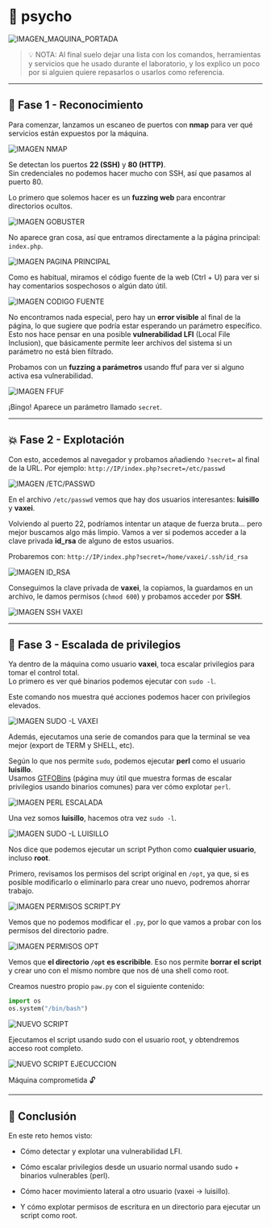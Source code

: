 # 🧠 psycho

![IMAGEN_MAQUINA_PORTADA](./imagenes/portadaMaquina.png)
> 💡 NOTA:  Al final suelo dejar una lista con los comandos, herramientas y servicios que he usado durante el laboratorio, y los explico un poco por si alguien quiere repasarlos o usarlos como referencia.
---

## 🔎 Fase 1 - Reconocimiento

Para comenzar, lanzamos un escaneo de puertos con **nmap** para ver qué servicios están expuestos por la máquina.

![IMAGEN NMAP](./imagenes/nmap.png)

Se detectan los puertos **22 (SSH)** y **80 (HTTP)**.  
Sin credenciales no podemos hacer mucho con SSH, así que pasamos al puerto 80.

Lo primero que solemos hacer es un **fuzzing web** para encontrar directorios ocultos.

![IMAGEN GOBUSTER](./imagenes/fuzzingWEB.png)

No aparece gran cosa, así que entramos directamente a la página principal: `index.php`.

![IMAGEN PAGINA PRINCIPAL](./imagenes/imagenPrincipal.png)

Como es habitual, miramos el código fuente de la web (Ctrl + U) para ver si hay comentarios sospechosos o algún dato útil.

![IMAGEN CODIGO FUENTE](./imagenes/codigo.png)

No encontramos nada especial, pero hay un **error visible** al final de la página, lo que sugiere que podría estar esperando un parámetro específico. Esto nos hace pensar en una posible **vulnerabilidad LFI** (Local File Inclusion), que básicamente permite leer archivos del sistema si un parámetro no está bien filtrado.

Probamos con un **fuzzing a parámetros** usando ffuf para ver si alguno activa esa vulnerabilidad.

![IMAGEN FFUF](./imagenes/ffuf.png)

¡Bingo! Aparece un parámetro llamado `secret`.

---

## 💥 Fase 2 - Explotación

Con esto, accedemos al navegador y probamos añadiendo `?secret=` al final de la URL. Por ejemplo:
``
http://IP/index.php?secret=/etc/passwd
``

![IMAGEN /ETC/PASSWD](./imagenes/LFI_funciona.png)

En el archivo `/etc/passwd` vemos que hay dos usuarios interesantes: **luisillo** y **vaxei**.

Volviendo al puerto 22, podríamos intentar un ataque de fuerza bruta... pero mejor buscamos algo más limpio. Vamos a ver si podemos acceder a la clave privada **id_rsa** de alguno de estos usuarios.

Probaremos con:
``
http://IP/index.php?secret=/home/vaxei/.ssh/id_rsa
``

![IMAGEN ID_RSA](./imagenes/id_rsa_vaxei.png)

Conseguimos la clave privada de **vaxei**, la copiamos, la guardamos en un archivo, le damos permisos (`chmod 600`) y probamos acceder por **SSH**.

![IMAGEN SSH VAXEI](./imagenes/ssh1.png)

---

## 🧗 Fase 3 - Escalada de privilegios

Ya dentro de la máquina como usuario **vaxei**, toca escalar privilegios para tomar el control total.  
Lo primero es ver qué binarios podemos ejecutar con `sudo -l`.

Este comando nos muestra qué acciones podemos hacer con privilegios elevados.

![IMAGEN SUDO -L VAXEI](./imagenes/sudo-l_vaxei.png)

Además, ejecutamos una serie de comandos para que la terminal se vea mejor (export de TERM y SHELL, etc).

Según lo que nos permite `sudo`, podemos ejecutar **perl** como el usuario **luisillo**.  
Usamos [GTFOBins](https://gtfobins.github.io/) (página muy útil que muestra formas de escalar privilegios usando binarios comunes) para ver cómo explotar `perl`.

![IMAGEN PERL ESCALADA](./imagenes/login_luisillo.png)

Una vez somos **luisillo**, hacemos otra vez `sudo -l`.

![IMAGEN SUDO -L LUISILLO](./imagenes/sudo-l_luisillo.png)

Nos dice que podemos ejecutar un script Python como **cualquier usuario**, incluso **root**.

Primero, revisamos los permisos del script original en `/opt`, ya que, si es posible modificarlo o eliminarlo para crear uno nuevo, podremos ahorrar trabajo.

![IMAGEN PERMISOS SCRIPT.PY](./imagenes/permisosScript.png)

Vemos que no podemos modificar el `.py`, por lo que vamos a probar con los permisos del directorio padre. 

![IMAGEN PERMISOS OPT](./imagenes/permisos-directorio.png)

Vemos que **el directorio `/opt` es escribible**. Eso nos permite **borrar el script** y crear uno con el mismo nombre que nos dé una shell como root.

Creamos nuestro propio `paw.py` con el siguiente contenido:

```python
import os
os.system("/bin/bash")
```
![NUEVO SCRIPT](./imagenes/nuevoScript.png)

Ejecutamos el script usando sudo con el usuario root, y obtendremos acceso root completo.

![NUEVO SCRIPT EJECUCCION](./imagenes/ejecuccion_script.png)

Máquina comprometida 🔓

---

## 🏁 Conclusión

En este reto hemos visto:
  
  - Cómo detectar y explotar una vulnerabilidad LFI.

  - Cómo escalar privilegios desde un usuario normal usando sudo + binarios vulnerables (perl).

  - Cómo hacer movimiento lateral a otro usuario (vaxei → luisillo).

  - Y cómo explotar permisos de escritura en un directorio para ejecutar un script como root.
